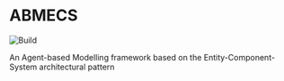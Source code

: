 # ABMECS
![Build](https://github.com/BrandonGower-Winter/ABMECS/workflows/Python%20package/badge.svg)

An Agent-based Modelling framework based on the Entity-Component-System architectural pattern

